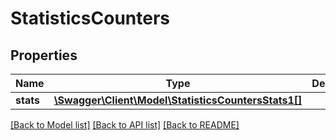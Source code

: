 # StatisticsCounters

## Properties
Name | Type | Description | Notes
------------ | ------------- | ------------- | -------------
**stats** | [**\Swagger\Client\Model\StatisticsCountersStats1[]**](StatisticsCountersStats1.md) |  | [optional] 

[[Back to Model list]](../../README.md#documentation-for-models) [[Back to API list]](../../README.md#documentation-for-api-endpoints) [[Back to README]](../../README.md)


